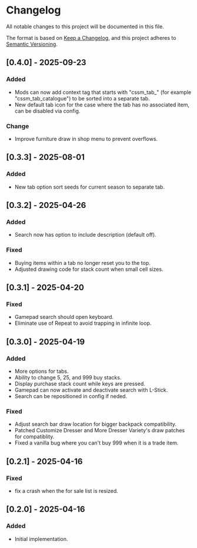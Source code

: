 # Changelog

All notable changes to this project will be documented in this file.

The format is based on [Keep a Changelog](https://keepachangelog.com/en/1.1.0/), and this project adheres to [Semantic Versioning](https://semver.org/spec/v2.0.0.html).

## [0.4.0] - 2025-09-23

### Added

- Mods can now add context tag that starts with "cssm_tab_" (for example "cssm_tab_catalogue") to be sorted into a separate tab.
- New default tab icon for the case where the tab has no associated item, can be disabled via config.

### Change

- Improve furniture draw in shop menu to prevent overflows.

## [0.3.3] - 2025-08-01

### Added

- New tab option sort seeds for current season to separate tab.

## [0.3.2] - 2025-04-26

### Added

- Search now has option to include description (default off).

### Fixed

- Buying items within a tab no longer reset you to the top.
- Adjusted drawing code for stack count when small cell sizes.

## [0.3.1] - 2025-04-20

### Fixed

- Gamepad search should open keyboard.
- Eliminate use of Repeat to avoid trapping in infinite loop.

## [0.3.0] - 2025-04-19

### Added

- More options for tabs.
- Ability to change 5, 25, and 999 buy stacks.
- Display purchase stack count while keys are pressed.
- Gamepad can now activate and deactivate search with L-Stick.
- Search can be repositioned in config if neded.

### Fixed

- Adjust search bar draw location for bigger backpack compatibility.
- Patched Customize Dresser and More Dresser Variety's draw patches for compatiblity.
- Fixed a vanilla bug where you can't buy 999 when it is a trade item.

## [0.2.1] - 2025-04-16

### Fixed

- fix a crash when the for sale list is resized.

## [0.2.0] - 2025-04-16

### Added

- Initial implementation.
